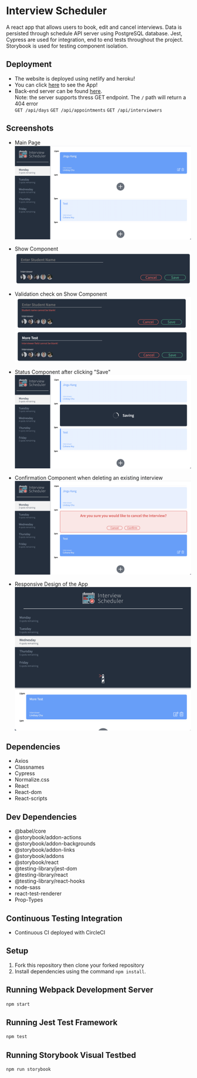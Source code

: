 # Interview Scheduler

A react app that allows users to book, edit and cancel interviews. Data is persisted through schedule API server using PostgreSQL database.
Jest, Cypress are used for integration, end to end tests throughout the project. Storybook is used for testing component isolation.

## Deployment

- The website is deployed using netlify and heroku! 
- You can click [here](https://interview-schduler.netlify.app/) to see the App!
- Back-end server can be found [here](https://scheduler-jingu.herokuapp.com/).<br/>
  Note: the server supports thress GET endpoint. The `/` path will return a 404 error <br/>
  `GET /api/days`
  `GET /api/appointments`
  `GET /api/interviewers`


## Screenshots
- Main Page
!["Main page screenshot"](https://github.com/jingu-k816/scheduler/blob/master/docs/main-page.png "Main Page")

- Show Component
!["Show Component"](https://github.com/jingu-k816/scheduler/blob/master/docs/show-component.png "Show Component")

- Validation check on Show Component
!["Error 1"](https://github.com/jingu-k816/scheduler/blob/master/docs/error.png "Error one")
!["Error 2"](https://github.com/jingu-k816/scheduler/blob/master/docs/error2.png "Error two")

- Status Component after clicking "Save"
!["Status Component"](https://github.com/jingu-k816/scheduler/blob/master/docs/saving-component.png "Status Component")

- Confirmation Component when deleting an existing interview
!["Confirmation Component"](https://github.com/jingu-k816/scheduler/blob/master/docs/confirmation.png "Confirmation component")

- Responsive Design of the App
!["Responsive Design"](https://github.com/jingu-k816/scheduler/blob/master/docs/responsive-design.png "Responsive Design")

## Dependencies
- Axios
- Classnames
- Cypress
- Normalize.css
- React
- React-dom
- React-scripts

## Dev Dependencies
- @babel/core
- @storybook/addon-actions
- @storybook/addon-backgrounds
- @storybook/addon-links
- @storybook/addons
- @storybook/react
- @testing-library/jest-dom
- @testing-library/react
- @testing-library/react-hooks
- node-sass
- react-test-renderer
- Prop-Types

## Continuous Testing Integration
- Continuous CI deployed with CircleCI

## Setup

1. Fork this repository then clone your forked repository
2. Install dependencies using the command `npm install`.

## Running Webpack Development Server

```sh
npm start
```

## Running Jest Test Framework

```sh
npm test
```

## Running Storybook Visual Testbed

```sh
npm run storybook
```